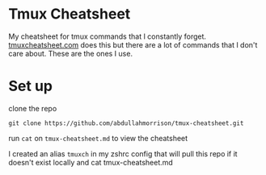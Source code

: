 # Tmux Cheatsheet
My cheatsheet for tmux commands that I constantly forget. [tmuxcheatsheet.com](https://tmuxcheatsheet.com/) does this but there are a lot of commands that I don't care about. These are the ones I use.

# Set up
clone the repo
```
git clone https://github.com/abdullahmorrison/tmux-cheatsheet.git
```
run `cat` on `tmux-cheatsheet.md` to view the cheatsheet

I created an alias `tmuxch` in my zshrc config that will pull this repo if it doesn't exist locally and cat tmux-cheatsheet.md
